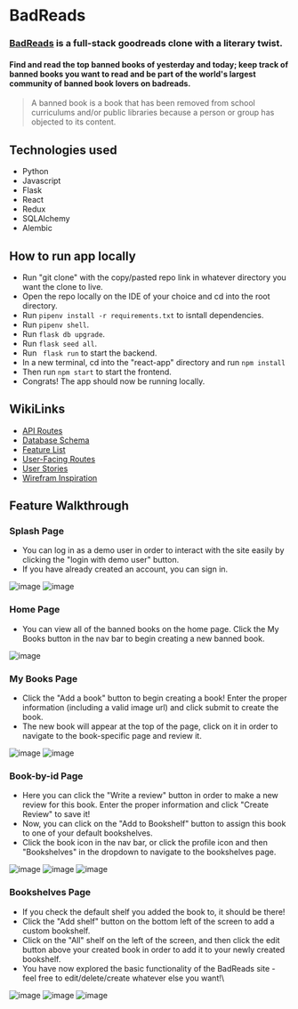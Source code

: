 # BadReads
 ### [BadReads](https://aa-bad-reads.herokuapp.com/) is a full-stack goodreads clone with a literary twist.

 <!-- <img src="./prelim-work/badreadslogo.png" width="275" alt="badreads logo"> -->

#### Find and read the top banned books of yesterday and today; keep track of banned books you want to read and be part of the world's largest community of banned book lovers on badreads.
 >A banned book is a book that has been removed from school curriculums and/or public libraries because a person or group has objected to its content.

## Technologies used
* Python
* Javascript
* Flask
* React
* Redux
* SQLAlchemy
* Alembic

## How to run app locally
* Run "git clone" with the copy/pasted repo link in whatever directory you want the clone to live.
* Open the repo locally on the IDE of your choice and cd into the root directory.
* Run `pipenv install -r requirements.txt` to isntall dependencies.
* Run `pipenv shell`.
* Run `flask db upgrade`.
* Run `flask seed all`.
* Run ` flask run` to start the backend.
* In a new terminal, cd into the "react-app" directory and run `npm install`
* Then run `npm start` to start the frontend.
* Congrats! The app should now be running locally.

## WikiLinks
* [API Routes](https://github.com/ARGON90/BadReads/wiki/API-Routes)
* [Database Schema](https://github.com/ARGON90/BadReads/wiki/Database-Schema)
* [Feature List](https://github.com/ARGON90/BadReads/wiki/Feature-List)
* [User-Facing Routes](https://github.com/ARGON90/BadReads/wiki/User-Facing-Routes)
* [User Stories](https://github.com/ARGON90/BadReads/wiki/User-Stories)
* [Wirefram Inspiration](https://github.com/ARGON90/BadReads/wiki/Wireframe-Inspo)

## Feature Walkthrough

### Splash Page
* You can log in as a demo user in order to interact with the site easily by clicking the "login with demo user" button.
* If you have already created an account, you can sign in.

![image](https://cdn.discordapp.com/attachments/1019015798020378644/1023011408016834560/Screen_Shot_2022-09-23_at_4.21.46_PM.png)
![image](https://cdn.discordapp.com/attachments/1019015798020378644/1023011848141938688/Screen_Shot_2022-09-23_at_4.23.40_PM.png)

### Home Page
* You can view all of the banned books on the home page. Click the My Books button in the nav bar to begin creating a new banned book.

![image](https://cdn.discordapp.com/attachments/1019015798020378644/1023012011778527322/Screen_Shot_2022-09-23_at_4.24.15_PM.png)

### My Books Page
* Click the "Add a book" button to begin creating a book! Enter the proper information (including a valid image url) and click submit to create the book.
* The new book will appear at the top of the page, click on it in order to navigate to the book-specific page and review it.

![image](https://cdn.discordapp.com/attachments/1019015798020378644/1023013101362233356/Screen_Shot_2022-09-23_at_4.28.12_PM.png)
![image](https://cdn.discordapp.com/attachments/1019015798020378644/1023013226327326782/Screen_Shot_2022-09-23_at_4.27.33_PM.png)

### Book-by-id Page
* Here you can click the "Write a review" button in order to make a new review for this book. Enter the proper information and click "Create Review" to save it!
* Now, you can click on the "Add to Bookshelf" button to assign this book to one of your default bookshelves.
* Click the book icon in the nav bar, or click the profile icon and then "Bookshelves" in the dropdown to navigate to the bookshelves page.

![image](https://cdn.discordapp.com/attachments/1019015798020378644/1023012466483015781/Screen_Shot_2022-09-23_at_4.24.41_PM.png)
![image](https://cdn.discordapp.com/attachments/1019015798020378644/1023013481399726100/Screen_Shot_2022-09-23_at_4.25.46_PM.png)
![image](https://cdn.discordapp.com/attachments/1019015798020378644/1023013537666302063/Screen_Shot_2022-09-23_at_4.24.54_PM.png)

### Bookshelves Page
* If you check the default shelf you added the book to, it should be there!
* Click the "Add shelf" button on the bottom left of the screen to add a custom bookshelf.
* Click on the "All" shelf on the left of the screen, and then click the edit button above your created book in order to add it to your newly created bookshelf.
* You have now explored the basic functionality of the BadReads site - feel free to edit/delete/create whatever else you want!\

![image](https://cdn.discordapp.com/attachments/1019015798020378644/1023013691651788810/Screen_Shot_2022-09-23_at_4.30.59_PM.png)
![image](https://cdn.discordapp.com/attachments/1019015798020378644/1023013844911652974/Screen_Shot_2022-09-23_at_4.31.35_PM.png)
![image](https://cdn.discordapp.com/attachments/1019015798020378644/1023014295916781668/Screen_Shot_2022-09-23_at_4.33.23_PM.png)

